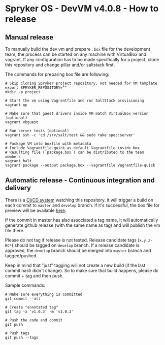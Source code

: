 # Spryker OS - DevVM v4.0.8 - How to release

## Manual release
To manually build the dev vm and prepare `.box` file for the development team,
the process can be started on any machine with VirtualBox and vagrant. If any
configuration has to be made specifically for a project, clone this repository
and change pillar and/or saltstack first.

The commands for preparing box file are following:
```
# Skip cloning Spryker project repository, not needed for VM template
export SPRYKER_REPOSITORY=""
mkdir -p project

# Start the vm using Vagrantfile and run SaltStack provisioning
vagrant up

# Make sure that guest drivers inside VM match VirtualBox version (optional)
vagrant vbguest

# Run server tests (optional)
vagrant ssh -c 'cd /srv/salt/test && sudo rake spec:server'

# Package VM into boxfile with metadata
# Include Vagrantfile-quick as default Vagrantfile inside box
# Resulting file (`package.box`) can be distributed to the team members
vagrant halt
vagrant package --output package.box --vagrantfile Vagrantfile-quick
```

## Automatic release - Continuous integration and delivery
There is a [CI/CD system](http://ci.spryker.systems) watching this repository.
It will trigger a build on each commit to `master` and `develop` branch. If it's successful, the
box file for preview will be available [here](https://u215179-sub1.your-backup.de).

If the commit in master has also associated a tag name, it will automatically generate
github release (with the same name as tag) and will publish the vm file there.

Please do not tag if release is not tested. Release candidate tags (`x.y.z-RC*`) should be
tagged on `develop` branch. If a release candidate is approved, the `develop` branch should
be merged into `master` branch and tagged/pushed.

Keep in mind that "just" tagging will not create a new build (if the last commit hash
didn't change). So to make sure that build happens, please do commit + tag and then push.

Sample commands:
```
# Make sure everything is committed
git commit --all

# Create "annotated tag"
git tag -a 'v1.0.3' -m 'v1.0.3'

# Push the code and commit
git push

# Push tags
git push --tags
```
